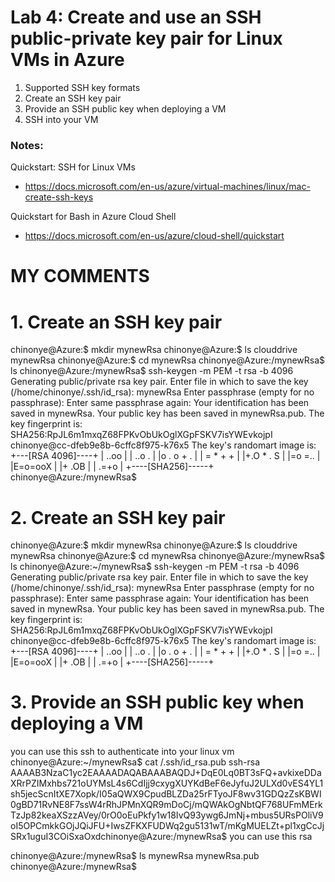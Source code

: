 # Lab 4: Create and use an SSH public-private key pair for Linux VMs in Azure

1. Supported SSH key formats
2. Create an SSH key pair
3. Provide an SSH public key when deploying a VM
4. SSH into your VM

### Notes:

Quickstart: SSH for Linux VMs
* https://docs.microsoft.com/en-us/azure/virtual-machines/linux/mac-create-ssh-keys

Quickstart for Bash in Azure Cloud Shell
* https://docs.microsoft.com/en-us/azure/cloud-shell/quickstart




# MY COMMENTS

# 1. Create an SSH key pair

chinonye@Azure:$ mkdir mynewRsa
chinonye@Azure:$ ls
clouddrive mynewRsa
chinonye@Azure:$ cd mynewRsa
chinonye@Azure:/mynewRsa$ ls
chinonye@Azure:/mynewRsa$ ssh-keygen -m PEM -t rsa -b 4096
Generating public/private rsa key pair.
Enter file in which to save the key (/home/chinonye/.ssh/id_rsa): mynewRsa
Enter passphrase (empty for no passphrase):
Enter same passphrase again:
Your identification has been saved in mynewRsa.
Your public key has been saved in mynewRsa.pub.
The key fingerprint is:
SHA256:RpJL6m1mxqZ68FPKvObUkOglXGpFSKV7isYWEvkojpI chinonye@cc-dfeb9e8b-6cffc8f975-k76x5
The key's randomart image is:
+---[RSA 4096]----+
| ..oo |
| ..o . |
|o . o + . |
| = * + + |
|+.O * . S |
|=o =.. |
|E=o=ooX |
|+ .OB |
| .=+o |
+----[SHA256]-----+
chinonye@Azure:/mynewRsa$




# 2. Create an SSH key pair
chinonye@Azure:$ mkdir mynewRsa
chinonye@Azure:$ ls
clouddrive mynewRsa
chinonye@Azure:$ cd mynewRsa
chinonye@Azure:/mynewRsa$ ls
chinonye@Azure:~/mynewRsa$ ssh-keygen -m PEM -t rsa -b 4096
Generating public/private rsa key pair.
Enter file in which to save the key (/home/chinonye/.ssh/id_rsa): mynewRsa
Enter passphrase (empty for no passphrase):
Enter same passphrase again:
Your identification has been saved in mynewRsa.
Your public key has been saved in mynewRsa.pub.
The key fingerprint is:
SHA256:RpJL6m1mxqZ68FPKvObUkOglXGpFSKV7isYWEvkojpI chinonye@cc-dfeb9e8b-6cffc8f975-k76x5
The key's randomart image is:
+---[RSA 4096]----+
| ..oo |
| ..o . |
|o . o + . |
| = * + + |
|+.O * . S |
|=o =.. |
|E=o=ooX |
|+ .OB |
| .=+o |
+----[SHA256]-----+ 


# 3. Provide an SSH public key when deploying a VM
you can use this ssh to authenticate into your linux vm
chinonye@Azure:~/mynewRsa$ cat /.ssh/id_rsa.pub
ssh-rsa AAAAB3NzaC1yc2EAAAADAQABAAABAQDJ+DqE0Lq0BT3sFQ+avkixeDDaXRrPZIMxhbs721oUYMsL4s6CdIjj9cxygXUYKdBeF6eJyfuJ2ULXd0vES4YL1sh5jecScnItXE7Xopk/I05aQWX9CpudBLZDa25rFTyoJF8wv31GDQzZsKBWI0gBD71RvNE8F7ssW4rRhJPMnXQR9mDoCj/mQWAkOgNbtQF768UFmMErkTzJp82keaXSzzAVey/0rO0oEuPkfy1w18IvQ93ywg6JmNj+mbus5URsPOliV9oI5OPCmkkGOjJQiJFU+IwsZFKXFUDWq2gu5131wT/mKgMUELZt+pl1xgCcJjSRx1uguI3COiSxaOxdchinonye@Azure:/mynewRsa$
you can use this rsa

chinonye@Azure:/mynewRsa$ ls
mynewRsa mynewRsa.pub
chinonye@Azure:/mynewRsa$
